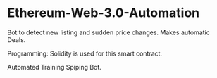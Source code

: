 # Ethereum-Web-3.0-Automation
Bot to detect new listing and sudden price changes. Makes automatic Deals. 

Programming: Solidity is used for this smart contract. 

Automated Training Spiping Bot. 
